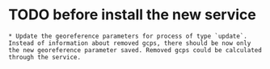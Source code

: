# TODO before install the new service
	* Update the georeference parameters for process of type `update`. Instead of information about removed gcps, there should be now only the new georeference parameter saved. Removed gcps could be calculated through the service.
